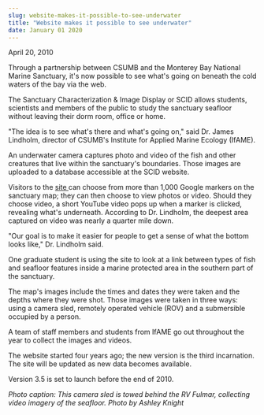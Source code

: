 ```yaml
---
slug: website-makes-it-possible-to-see-underwater
title: "Website makes it possible to see underwater"
date: January 01 2020
---
```


 
<p>April 20, 2010</p>
<p>
  Through a partnership between CSUMB and the Monterey Bay National Marine
  Sanctuary, it's now possible to see what's going on beneath the cold waters of
  the bay via the web.
</p>
<p>
  The Sanctuary Characterization &amp; Image Display or SCID allows students,
  scientists and members of the public to study the sanctuary seafloor without
  leaving their dorm room, office or home.
</p>
<p>
  "The idea is to see what's there and what's going on," said Dr. James
  Lindholm, director of CSUMB's Institute for Applied Marine Ecology (IfAME).
</p>
<p>
  An underwater camera captures photo and video of the fish and other creatures
  that live within the sanctuary's boundaries. Those images are uploaded to a
  database accessible at the SCID website.
</p>
<p>
  Visitors to the <a href="https://sep.csumb.edu/ifame/scid">site </a>can choose
  from more than 1,000 Google markers on the sanctuary map; they can then choose
  to view photos or video. Should they choose video, a short YouTube video pops
  up when a marker is clicked, revealing what's underneath. According to Dr.
  Lindholm, the deepest area captured on video was nearly a quarter mile down.
</p>
<p>
  "Our goal is to make it easier for people to get a sense of what the bottom
  looks like," Dr. Lindholm said.
</p>
<p>
  One graduate student is using the site to look at a link between types of fish
  and seafloor features inside a marine protected area in the southern part of
  the sanctuary.
</p>
<p>
  The map's images include the times and dates they were taken and the depths
  where they were shot. Those images were taken in three ways: using a camera
  sled, remotely operated vehicle (ROV) and a submersible occupied by a person.
</p>
<p>
  A team of staff members and students from IfAME go out throughout the year to
  collect the images and videos.
</p>
<p>
  The website started four years ago; the new version is the third incarnation.
  The site will be updated as new data becomes available.
</p>
<p>Version 3.5 is set to launch before the end of 2010.</p>
<p>
  <em
    >Photo caption: This camera sled is towed behind the RV Fulmar, collecting
    video imagery of the seafloor. Photo by Ashley Knight</em
  >
</p>
<p></p>
<p></p>
 
